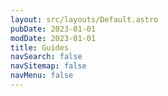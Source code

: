 ```yaml
---
layout: src/layouts/Default.astro
pubDate: 2023-01-01
modDate: 2023-01-01
title: Guides
navSearch: false
navSitemap: false
navMenu: false
---
```

